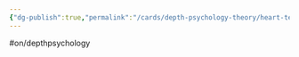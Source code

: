 ```yaml
---
{"dg-publish":true,"permalink":"/cards/depth-psychology-theory/heart-temple/","noteIcon":"","created":"2022-12-27T19:47:14.301+01:00","updated":"2023-04-20T22:43:58.903+02:00"}
---
```


#on/depthpsychology 

